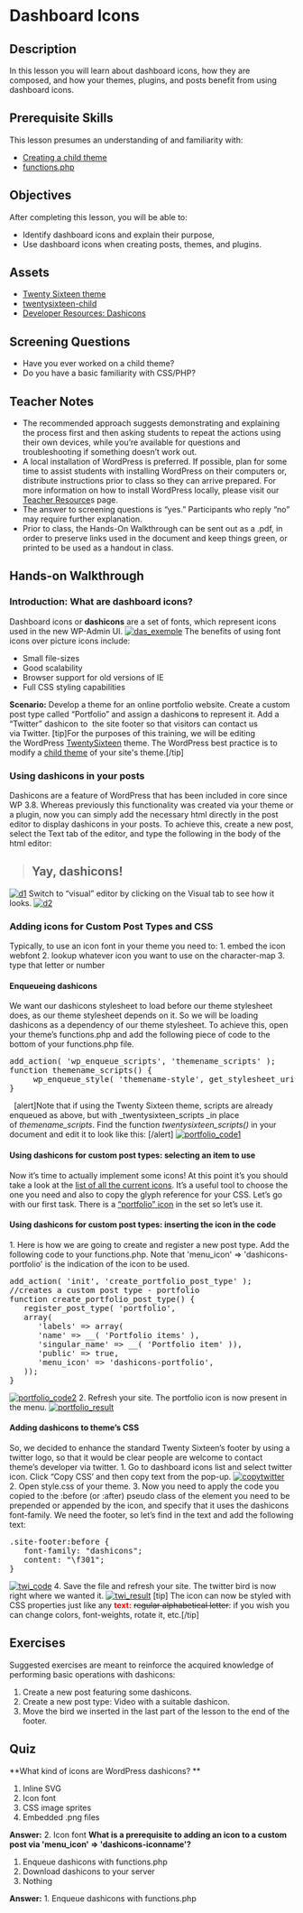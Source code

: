 # Dashboard Icons

## Description

In this lesson you will learn about dashboard icons, how they are composed, and how your themes, plugins, and posts benefit from using dashboard icons.

## Prerequisite Skills

This lesson presumes an understanding of and familiarity with:

*   [Creating a child theme](https://make.wordpress.org/training/handbook/theme-school/child-themes/)
*   [functions.php](https://make.wordpress.org/training/handbook/theme-school/what-to-include-in-functions-php/)

## Objectives

After completing this lesson, you will be able to:

*   Identify dashboard icons and explain their purpose,
*   Use dashboard icons when creating posts, themes, and plugins.

## Assets

*   [Twenty Sixteen theme](https://wordpress.org/themes/twentysixteen/)
*   [twentysixteen-child](https://make.wordpress.org/training/files/2014/10/twentysixteen-child.zip)
*   [Developer Resources: Dashicons](https://developer.wordpress.org/resource/dashicons/)

## Screening Questions

*   Have you ever worked on a child theme?
*   Do you have a basic familiarity with CSS/PHP?

## Teacher Notes

*   The recommended approach suggests demonstrating and explaining the process first and then asking students to repeat the actions using their own devices, while you’re available for questions and troubleshooting if something doesn’t work out.
*   A local installation of WordPress is preferred. If possible, plan for some time to assist students with installing WordPress on their computers or, distribute instructions prior to class so they can arrive prepared. For more information on how to install WordPress locally, please visit our [Teacher Resource](https://make.wordpress.org/training/teacher-resources/)s page.
*   The answer to screening questions is “yes.” Participants who reply “no” may require further explanation.
*   Prior to class, the Hands-On Walkthrough can be sent out as a .pdf, in order to preserve links used in the document and keep things green, or printed to be used as a handout in class.

## Hands-on Walkthrough

### Introduction: What are dashboard icons?

Dashboard icons or **dashicons** are a set of fonts, which represent icons used in the new WP-Admin UI. [![das_exemple](https://make.wordpress.org/training/files/2014/10/das_exemple.png)](https://make.wordpress.org/training/files/2014/10/das_exemple.png) The benefits of using font icons over picture icons include:

*   Small file-sizes
*   Good scalability
*   Browser support for old versions of IE
*   Full CSS styling capabilities

**Scenario:** Develop a theme for an online portfolio website. Create a custom post type called “Portfolio” and assign a dashicon<del>s</del> to represent it. Add a “Twitter” dashicon to  the site footer so that visitors can contact us via Twitter. [tip]For the purposes of this training, we will be editing the WordPress [TwentySixteen](https://wordpress.org/themes/twentysixteen/) theme. The WordPress best practice is to modify a [child theme](https://make.wordpress.org/training/handbook/theme-school/child-themes/) of your site's theme.[/tip]

### Using dashicons in your posts

Dashicons are a feature of WordPress that has been included in core since WP 3.8\. Whereas previously this functionality was created via your theme or a plugin, now you can simply add the necessary html directly in the post editor to display dashicons in your posts. To achieve this, create a new post, select the Text tab of the editor, and type the following in the body of the html editor:

> <h2 class="dashicons-before dashicons-smiley">Yay, dashicons!</h2>

[![d1](https://make.wordpress.org/training/files/2014/10/d1.png)](https://make.wordpress.org/training/files/2014/10/d1.png) Switch to “visual” editor by clicking on the Visual tab to see how it looks. [![d2](https://make.wordpress.org/training/files/2014/10/d2.png)](https://make.wordpress.org/training/files/2014/10/d2.png)

### Adding icons for Custom Post Types and CSS

Typically, to use an icon font in your theme you need to: 1\. embed the icon webfont 2\. lookup whatever icon you want to use on the character-map 3\. type that letter or number

#### Enqueueing dashicons

We want our dashicons stylesheet to load before our theme stylesheet does, as our theme stylesheet depends on it. So we will be loading dashicons as a dependency of our theme stylesheet. To achieve this, open your theme’s functions.php and add the following piece of code to the bottom of your functions.php file.

<pre>add_action( 'wp_enqueue_scripts', 'themename_scripts' );
function themename_scripts() {
     wp_enqueue_style( 'themename-style', get_stylesheet_uri(), array( 'dashicons' ), '1.0' );
}</pre>

  [alert]Note that if using the Twenty Sixteen theme, scripts are already enqueued as above, but with _twentysixteen_scripts _in place of _themename_scripts_. Find the function _twentysixteen_scripts()_ in your document and edit it to look like this: [/alert] [![portfolio_code1](https://make.wordpress.org/training/files/2014/10/portfolio_code1.png)](https://make.wordpress.org/training/files/2014/10/portfolio_code1.png)

#### Using dashicons for custom post types: selecting an item to use

Now it’s time to actually implement some icons! At this point it’s you should take a look at the [list of all the current icons](https://developer.wordpress.org/resource/dashicons/). It’s a useful tool to choose the one you need and also to copy the glyph reference for your CSS. Let’s go with our first task. There is a [“portfolio” icon](https://developer.wordpress.org/resource/dashicons/#portfolio) in the set so let’s use it.

#### Using dashicons for custom post types: inserting the icon in the code

1\. Here is how we are going to create and register a new post type. Add the following code to your functions.php. Note that 'menu_icon' => 'dashicons-portfolio' is the indication of the icon to be used.

<pre>add_action( 'init', 'create_portfolio_post_type' );
//creates a custom post type - portfolio
function create_portfolio_post_type() {
   register_post_type( 'portfolio',
   array(
      'labels' => array(
      'name' => __( 'Portfolio items' ),
      'singular_name' => __( 'Portfolio item' )),
      'public' => true,
      'menu_icon' => 'dashicons-portfolio',
   ));
}</pre>

[![portfolio_code2](https://make.wordpress.org/training/files/2014/10/portfolio_code2.png)](https://make.wordpress.org/training/files/2014/10/portfolio_code2.png) 2\. Refresh your site. The portfolio icon is now present in the menu. [![portfolio_result](https://make.wordpress.org/training/files/2014/10/portfolio_result.png)](https://make.wordpress.org/training/files/2014/10/portfolio_result.png)

#### Adding dashicons to theme’s CSS

So, we decided to enhance the standard Twenty Sixteen’s footer by using a twitter logo, so that it would be clear people are welcome to contact theme’s developer via twitter. 1\. Go to dashboard icons list and select twitter icon. Click “Copy CSS’ and then copy text from the pop-up. [![copytwitter](https://make.wordpress.org/training/files/2014/10/copytwitter.png)](https://make.wordpress.org/training/files/2014/10/copytwitter.png) 2\. Open style.css of your theme. 3\. Now you need to apply the code you copied to the :before (or :after) pseudo class of the element you need to be prepended or appended by the icon, and specify that it uses the dashicons font-family. We need the footer, so let’s find in the text and add the following text:

<pre>.site-footer:before {
   font-family: "dashicons";
   content: "\f301";
}</pre>

[![twi_code](https://make.wordpress.org/training/files/2014/10/twi_code.png)](https://make.wordpress.org/training/files/2014/10/twi_code.png) 4\. Save the file and refresh your site. The twitter bird is now right where we wanted it. [![twi_result](https://make.wordpress.org/training/files/2014/10/twi_result.png)](https://make.wordpress.org/training/files/2014/10/twi_result.png) [tip] The icon can now be styled with CSS properties just like any **<span style="color: #ff0000">text:</span>** <del>regular alphabetical letter</del>: if you wish you can change colors, font-weights, rotate it, etc.[/tip]  

## Exercises

Suggested exercises are meant to reinforce the acquired knowledge of performing basic operations with dashicons:

1.  Create a new post featuring some dashicons.
2.  Create a new post type: Video with a suitable dashicon.
3.  Move the bird we inserted in the last part of the lesson to the end of the footer.

## Quiz

**What kind of icons are WordPress dashicons? **

1.  Inline SVG
2.  Icon font
3.  CSS image sprites
4.  Embedded .png files

**Answer:** 2\. Icon font **What is a prerequisite to adding an icon to a custom post via 'menu_icon' => 'dashicons-iconname'?**

1.  Enqueue dashicons with functions.php
2.  Download dashicons to your server
3.  Nothing

**Answer:** 1. Enqueue dashicons with functions.php
